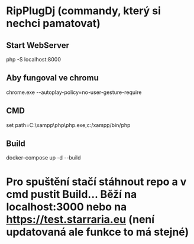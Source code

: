 # RipPlugDj (commandy, který si nechci pamatovat)

## Start WebServer
php -S localhost:8000

## Aby fungoval ve chromu
chrome.exe --autoplay-policy=no-user-gesture-require

## CMD
set path=C:\xampp\php\php.exe;c:/xampp/bin/php

## Build
docker-compose up -d --build

# Pro spuštění stačí stáhnout repo a v cmd pustit Build... Běží na localhost:3000 nebo na https://test.starraria.eu (není updatovaná ale funkce to má stejné)

